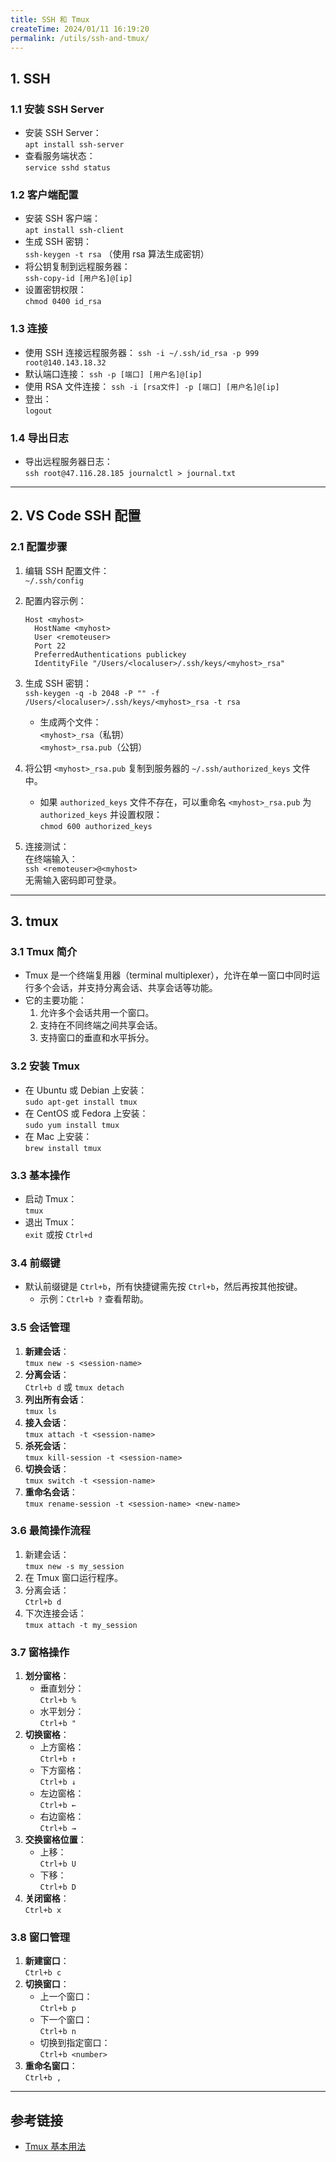 ```yaml
---
title: SSH 和 Tmux
createTime: 2024/01/11 16:19:20
permalink: /utils/ssh-and-tmux/
---
```


## 1. SSH

### 1.1 安装 SSH Server
- 安装 SSH Server：  
  `apt install ssh-server`
- 查看服务端状态：  
  `service sshd status`

### 1.2 客户端配置
- 安装 SSH 客户端：  
  `apt install ssh-client`
- 生成 SSH 密钥：  
  `ssh-keygen -t rsa` （使用 rsa 算法生成密钥）
- 将公钥复制到远程服务器：  
  `ssh-copy-id [用户名]@[ip]`
- 设置密钥权限：  
  `chmod 0400 id_rsa`

### 1.3 连接
- 使用 SSH 连接远程服务器：
  `ssh -i ~/.ssh/id_rsa -p 999 root@140.143.18.32`
- 默认端口连接：
  `ssh -p [端口] [用户名]@[ip]`
- 使用 RSA 文件连接：
  `ssh -i [rsa文件] -p [端口] [用户名]@[ip]`
- 登出：  
  `logout`

### 1.4 导出日志
- 导出远程服务器日志：  
  `ssh root@47.116.28.185 journalctl > journal.txt`

---

## 2. VS Code SSH 配置

### 2.1 配置步骤
1. 编辑 SSH 配置文件：  
   `~/.ssh/config`
2. 配置内容示例：
   ```
   Host <myhost>
     HostName <myhost>
     User <remoteuser>
     Port 22
     PreferredAuthentications publickey
     IdentityFile "/Users/<localuser>/.ssh/keys/<myhost>_rsa"
   ```

3. 生成 SSH 密钥：  
   `ssh-keygen -q -b 2048 -P "" -f /Users/<localuser>/.ssh/keys/<myhost>_rsa -t rsa`
   - 生成两个文件：  
     `<myhost>_rsa`（私钥）  
     `<myhost>_rsa.pub`（公钥）

4. 将公钥 `<myhost>_rsa.pub` 复制到服务器的 `~/.ssh/authorized_keys` 文件中。  
   - 如果 `authorized_keys` 文件不存在，可以重命名 `<myhost>_rsa.pub` 为 `authorized_keys` 并设置权限：  
     `chmod 600 authorized_keys`

5. 连接测试：  
   在终端输入：  
   `ssh <remoteuser>@<myhost>`  
   无需输入密码即可登录。

---

## 3. tmux

### 3.1 Tmux 简介
- Tmux 是一个终端复用器（terminal multiplexer），允许在单一窗口中同时运行多个会话，并支持分离会话、共享会话等功能。
- 它的主要功能：
  1. 允许多个会话共用一个窗口。
  2. 支持在不同终端之间共享会话。
  3. 支持窗口的垂直和水平拆分。

### 3.2 安装 Tmux
- 在 Ubuntu 或 Debian 上安装：  
  `sudo apt-get install tmux`
- 在 CentOS 或 Fedora 上安装：  
  `sudo yum install tmux`
- 在 Mac 上安装：  
  `brew install tmux`

### 3.3 基本操作
- 启动 Tmux：  
  `tmux`
- 退出 Tmux：  
  `exit` 或按 `Ctrl+d`

### 3.4 前缀键
- 默认前缀键是 `Ctrl+b`，所有快捷键需先按 `Ctrl+b`，然后再按其他按键。
  - 示例：`Ctrl+b ?` 查看帮助。

### 3.5 会话管理
1. **新建会话**：  
   `tmux new -s <session-name>`
2. **分离会话**：  
   `Ctrl+b d` 或 `tmux detach`
3. **列出所有会话**：  
   `tmux ls`
4. **接入会话**：  
   `tmux attach -t <session-name>`
5. **杀死会话**：  
   `tmux kill-session -t <session-name>`
6. **切换会话**：  
   `tmux switch -t <session-name>`
7. **重命名会话**：  
   `tmux rename-session -t <session-name> <new-name>`

### 3.6 最简操作流程
1. 新建会话：  
   `tmux new -s my_session`
2. 在 Tmux 窗口运行程序。
3. 分离会话：  
   `Ctrl+b d`
4. 下次连接会话：  
   `tmux attach -t my_session`

### 3.7 窗格操作
1. **划分窗格**：
   - 垂直划分：  
     `Ctrl+b %`
   - 水平划分：  
     `Ctrl+b "`
2. **切换窗格**：
   - 上方窗格：  
     `Ctrl+b ↑`
   - 下方窗格：  
     `Ctrl+b ↓`
   - 左边窗格：  
     `Ctrl+b ←`
   - 右边窗格：  
     `Ctrl+b →`
3. **交换窗格位置**：
   - 上移：  
     `Ctrl+b U`
   - 下移：  
     `Ctrl+b D`
4. **关闭窗格**：  
   `Ctrl+b x`

### 3.8 窗口管理
1. **新建窗口**：  
   `Ctrl+b c`
2. **切换窗口**：
   - 上一个窗口：  
     `Ctrl+b p`
   - 下一个窗口：  
     `Ctrl+b n`
   - 切换到指定窗口：  
     `Ctrl+b <number>`
3. **重命名窗口**：  
   `Ctrl+b ,`

---

## 参考链接
- [Tmux 基本用法](https://www.ruanyifeng.com/blog/2019/10/tmux.html)